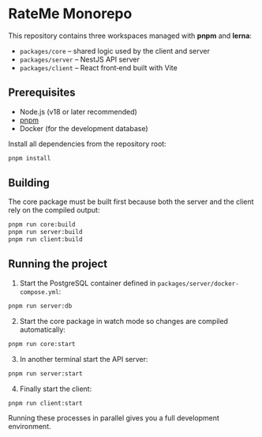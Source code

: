 # RateMe Monorepo

This repository contains three workspaces managed with **pnpm** and **lerna**:

- `packages/core` – shared logic used by the client and server
- `packages/server` – NestJS API server
- `packages/client` – React front‑end built with Vite

## Prerequisites

- Node.js (v18 or later recommended)
- [pnpm](https://pnpm.io)
- Docker (for the development database)

Install all dependencies from the repository root:

```bash
pnpm install
```

## Building

The core package must be built first because both the server and the client rely on the compiled output:

```bash
pnpm run core:build
pnpm run server:build
pnpm run client:build
```

## Running the project

1. Start the PostgreSQL container defined in `packages/server/docker-compose.yml`:

```bash
pnpm run server:db
```

2. Start the core package in watch mode so changes are compiled automatically:

```bash
pnpm run core:start
```

3. In another terminal start the API server:

```bash
pnpm run server:start
```

4. Finally start the client:

```bash
pnpm run client:start
```

Running these processes in parallel gives you a full development environment.
